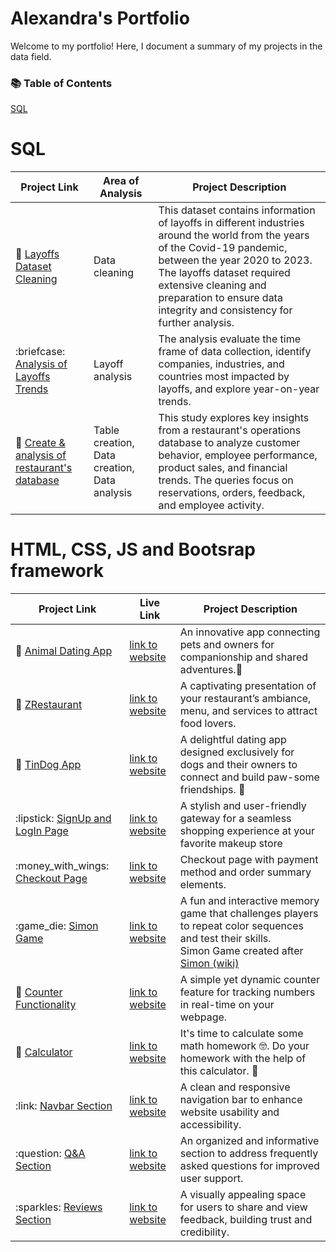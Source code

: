 # Alexandra's Portfolio

<p>Welcome to my portfolio! Here, I document a summary of my projects in the data field.</p>
<h3>📚 Table of Contents</h3>
<a href="#sql">SQL</a>

<h1>SQL</h1>
<markdown-accessiblity-table data-catalyst=""><table tabindex="0">
<thead>
<tr>
<th>Project Link</th>
<th>Area of Analysis</th>
<th>Project Description</th>
</tr>
</thead>
<tbody>
<tr>
<td>🦠 <a href="https://github.com/alexandradanca/MySQL_Layoffs_Data_Cleaning">Layoffs Dataset Cleaning</a></td>
<td>Data cleaning</td>
<td>This dataset contains information of layoffs in different industries around the world from the years of the Covid-19 pandemic, between the year 2020 to 2023.
The layoffs dataset required extensive cleaning and preparation to ensure data integrity and consistency for further analysis.</td>
</tr>
<tr>
<td>:briefcase: <a href="https://github.com/alexandradanca/MySQL_Exploratory_Data_Analysis">Analysis of Layoffs Trends</a></td>
<td>Layoff analysis</td>
<td>The analysis evaluate the time frame of data collection, identify companies, industries, and countries most impacted by layoffs, and explore year-on-year trends.</td>
</tr>
<tr>
<td>🍜 <a href="https://github.com/alexandradanca/MySQL_Restaurant_Database/tree/main">Create & analysis of restaurant's database</a></td>
<td>Table creation, Data creation, Data analysis</td>
<td>This study explores key insights from a restaurant's operations database to analyze customer behavior, employee performance, product sales, and financial trends. The queries focus on reservations, orders, feedback, and employee activity.</td>
</tr>
</tbody>
</table></markdown-accessiblity-table>

<h1>HTML, CSS, JS and Bootsrap framework </h1>
<markdown-accessiblity-table data-catalyst=""><table tabindex="0">
<thead>
<tr>
<th>Project Link</th>
<th>Live Link</th>
<th>Project Description</th>
</tr>
</thead>
<tbody>
<tr>
<td>💌 <a href="https://github.com/alexandradanca/-005-Animal-Dating-App">Animal Dating App</a></td>
<td><a href="https://alexandradanca.github.io/-005-Animal-Dating-App/">link to website</a></td>
<td>An innovative app connecting pets and owners for companionship and shared adventures.🐾 </td>
</tr>
<tr>
<td>🍜 <a href="https://github.com/alexandradanca/ZRestaurant">ZRestaurant</a></td>
<td><a href="https://alexandradanca.github.io/ZRestaurant/index.html#navbar-placeholder">link to website</a></td>
<td>A captivating presentation of your restaurant’s ambiance, menu, and services to attract food lovers.</td>
</tr>
<tr>
<td>💌 <a href="https://github.com/alexandradanca/TinDog">TinDog App</a></td>
<td><a href="https://alexandradanca.github.io/TinDog/">link to website</a></td>
<td>A delightful dating app designed exclusively for dogs and their owners to connect and build paw-some friendships. 💌</td>
</tr>
<tr>
<td>:lipstick: <a href="https://github.com/alexandradanca/-001-SignUpMakeupStore">SignUp and LogIn Page</a></td>
<td><a href="https://alexandradanca.github.io/-001-SignUpMakeupStore/">link to website</a></td>
<td>A stylish and user-friendly gateway for a seamless shopping experience at your favorite makeup store</td>
</tr>
<tr>
<td>:money_with_wings: <a href="https://github.com/alexandradanca/-002-CreditCardCheckout">Checkout Page</a></td>
<td><a href="https://alexandradanca.github.io/-002-CreditCardCheckout/">link to website</a></td>
<td>Checkout page with payment method and order summary elements.</td>
</tr>
<tr>
<td>:game_die: <a href="https://github.com/alexandradanca/Simon-Game">Simon Game</a></td>
<td><a href="https://alexandradanca.github.io/Simon-Game/">link to website</a></td>
<td>A fun and interactive memory game that challenges players to repeat color sequences and test their skills.<br/>
  Simon Game created after <a href="https://en.wikipedia.org/wiki/Simon_(game)">Simon (wiki)</a></td>
</tr>
<tr>
<td>🔢 <a href="https://github.com/alexandradanca/counter">Counter Functionality</a></td>
<td><a href="https://alexandradanca.github.io/counter/">link to website</a></td>
<td>A simple yet dynamic counter feature for tracking numbers in real-time on your webpage.</td>
</tr>
<tr>
<td>🧮 <a href="https://github.com/alexandradanca/-004-Calculation">Calculator</a></td>
<td><a href="https://alexandradanca.github.io/-004-Calculation/">link to website</a></td>
<td>It's time to calculate some math homework 🤓. Do your homework with the help of this calculator. 🧐</td>
</tr>
<tr>
<td>:link: <a href="https://github.com/alexandradanca/Navbar">Navbar Section</a></td>
<td><a href="https://alexandradanca.github.io/Navbar/#">link to website</a></td>
<td>A clean and responsive navigation bar to enhance website usability and accessibility.</td>
</tr>
<tr>
<td>:question: <a href="https://github.com/alexandradanca/Questions-box">Q&A Section</a></td>
<td><a href="https://alexandradanca.github.io/Questions-box/">link to website</a></td>
<td>An organized and informative section to address frequently asked questions for improved user support.</td>
</tr>
<tr>
<td>:sparkles: <a href="https://github.com/alexandradanca/reviews">Reviews Section</a></td>
<td><a href="https://alexandradanca.github.io/reviews/">link to website</a></td>
<td>A visually appealing space for users to share and view feedback, building trust and credibility.</td>
</tr>
</tbody>
</table></markdown-accessiblity-table>




